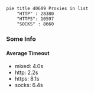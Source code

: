 
```mermaid
pie title 40609 Proxies in list
    "HTTP" : 28380
    "HTTPS": 10597
    "SOCKS" : 8660
```

### Some Info
#### Average Timeout

- mixed: 4.0s
- http: 2.2s
- https: 8.1s
- socks: 6.4s